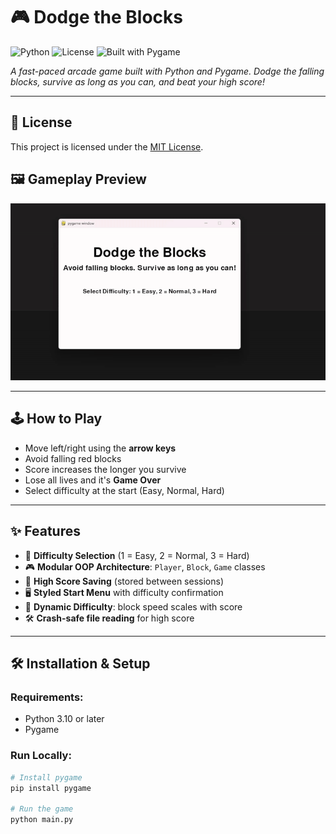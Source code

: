 # 🎮 Dodge the Blocks

![Python](https://img.shields.io/badge/python-3.10%2B-blue)
![License](https://img.shields.io/badge/license-MIT-green)
![Built with Pygame](https://img.shields.io/badge/built%20with-pygame-orange)

_A fast-paced arcade game built with Python and Pygame. Dodge the falling blocks, survive as long as you can, and beat your high score!_

---

## 📄 License

This project is licensed under the [MIT License](LICENSE).

## 🖼️ Gameplay Preview

<!-- Replace with a real screenshot or GIF -->
![Game Screenshot](media/dodge_the_blocks.gif)

---

## 🕹️ How to Play

- Move left/right using the **arrow keys**
- Avoid falling red blocks
- Score increases the longer you survive
- Lose all lives and it's **Game Over**
- Select difficulty at the start (Easy, Normal, Hard)

---

## ✨ Features

- 🧠 **Difficulty Selection** (1 = Easy, 2 = Normal, 3 = Hard)
- 🎮 **Modular OOP Architecture**: `Player`, `Block`, `Game` classes
- 💾 **High Score Saving** (stored between sessions)
- 🖥️ **Styled Start Menu** with difficulty confirmation
- 🔁 **Dynamic Difficulty**: block speed scales with score
- 🛠️ **Crash-safe file reading** for high score

---

## 🛠️ Installation & Setup

### Requirements:
- Python 3.10 or later
- Pygame

### Run Locally:

```bash
# Install pygame
pip install pygame

# Run the game
python main.py
